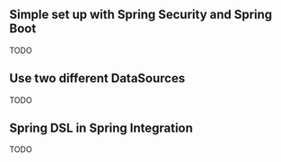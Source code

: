 
## Simple set up with Spring Security and Spring Boot

TODO

## Use two different DataSources

TODO

## Spring DSL in Spring Integration

TODO